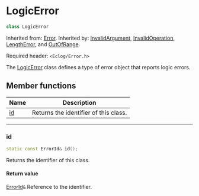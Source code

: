 # LogicError

```c++
class LogicError
```

Inherited from: [Error](Error.md).
Inherited by: [InvalidArgument](InvalidArgument.md), [InvalidOperation](InvalidOperation.md), [LengthError](LengthError.md), and [OutOfRange](OutOfRange.md).

Required header: `<Eclog/Error.h>`

The [LogicError](LogicError.md) class defines a type of error object that reports logic errors.

## Member functions

| Name      | Description                           |
| --------- | ------------------------------------- |
| [id](#id) | Returns the identifier of this class. |

* * *

### id

```c++
static const ErrorId& id();
```

Returns the identifier of this class.

#### Return value

[ErrorId](ErrorId.md)`&` Reference to the identifier.